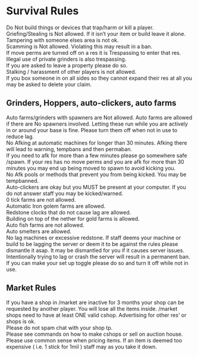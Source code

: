 
# Survival Rules

Do Not build things or devices that trap/harm or kill a player.<br>
Griefing/Stealing is Not allowed. If it isn’t your item or build leave it alone. Tampering with someone elses area is not ok.<br>
Scamming is Not allowed. Violating this may result in a ban.<br>
If move perms are turned off on a res it is Trespassing to enter that res.<br>
Illegal use of private grinders is also trespassing. <br>
If you are asked to leave a property please do so.<br>
Stalking / harassment of other players is not allowed.<br>
If you box someone in on all sides so they cannot expand their res at all you may be asked to delete your claim.<br>

## Grinders, Hoppers, auto-clickers, auto farms
Auto farms/grinders with spawners are Not allowed. Auto farms are allowed if there are No spawners involved. Letting these run while you are actively in or around your base is fine. Please turn them off when not in use to reduce lag.<br>
No Afking at automatic machines for longer than 30 minutes. Afking there will lead to warning, tempbans and then permaban.<br>
If you need to afk for more than a few minutes please go somewhere safe /spawn. If your res has no move perms and you are afk for more than 30 minutes you may end up being moved to spawn to avoid kicking you.<br>
No Afk pools or methods that prevent you from being kicked. You may be tempbanned.<br>
Auto-clickers are okay but you MUST be present at your computer. If you do not answer staff you may be kicked/warned.<br>
0 tick farms are not allowed. <br>
Automatic Iron golem farms are allowed. <br>
Redstone clocks that do not cause lag are allowed. <br>
Building on top of the nether for gold farms is allowed.<br>
Auto fish farms are not allowed.<br>
Auto smelters are allowed.<br>
No lag machines or excessive redstone. If staff deems your machine or build to be lagging the server or deem it to be against the rules please dismantle it asap. It may be dismantled for you if it causes server issues.<br>
Intentionally trying to lag or crash the server will result in a permanent ban.<br>
If you can make your set up toggle please do so and turn it off while not in use.<br>

## Market Rules
If you have a shop in /market are inactive for 3 months your shop can be requested by another player. You will lose all the items inside.
    /market shops need to have at least ONE valid cshop. Advertising for other res’ or shops is ok.<br>
Please do not spam chat with your shop tp.<br>
Please see commands on how to make cshops or sell on auction house.<br>
Please use common sense when pricing items. If an item is deemed too expensive ( i.e. 1 stick for 1mil ) staff may as you take it down.
